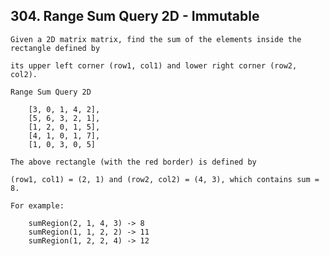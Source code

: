 ## 304\. Range Sum Query 2D - Immutable 

    Given a 2D matrix matrix, find the sum of the elements inside the rectangle defined by 
    
    its upper left corner (row1, col1) and lower right corner (row2, col2).
    
    Range Sum Query 2D
    
        [3, 0, 1, 4, 2],
        [5, 6, 3, 2, 1],
        [1, 2, 0, 1, 5],
        [4, 1, 0, 1, 7],
        [1, 0, 3, 0, 5]
    
    The above rectangle (with the red border) is defined by  
    
    (row1, col1) = (2, 1) and (row2, col2) = (4, 3), which contains sum = 8.
    
    For example: 
    
        sumRegion(2, 1, 4, 3) -> 8
        sumRegion(1, 1, 2, 2) -> 11
        sumRegion(1, 2, 2, 4) -> 12
 